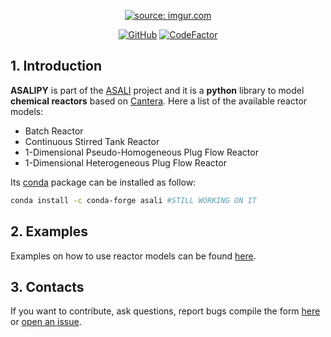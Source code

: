 <p align="center">
  <a href="https://imgur.com/T5W1buF"><img src="https://i.imgur.com/T5W1buFm.png" title="source: imgur.com" /></a>
</p>
<p align="center">
  <a href="https://github.com/srebughini/JASALI/blob/main/LICENSE"><img alt="GitHub" src="https://img.shields.io/github/license/srebughini/ASALIPY"></a>
  <a href="https://www.codefactor.io/repository/github/srebughini/asalipy"><img src="https://www.codefactor.io/repository/github/srebughini/asalipy/badge" alt="CodeFactor" /></a>
</p>

## 1. Introduction
**ASALIPY** is part of the [ASALI](https://github.com/srebughini/ASALI) project and it is a **python** library to model **chemical reactors** based on [Cantera](https://cantera.org/). Here a list of the available reactor models:
* Batch Reactor
* Continuous Stirred Tank Reactor
* 1-Dimensional Pseudo-Homogeneous Plug Flow Reactor
* 1-Dimensional Heterogeneous Plug Flow Reactor

Its [conda](https://www.anaconda.com/) package can be installed as follow:

```bash
conda install -c conda-forge asali #STILL WORKING ON IT
```
## 2. Examples
Examples on how to use reactor models can be found [here](https://github.com/srebughini/ASALIPY/tree/main/examples).

## 3. Contacts
If you want to contribute, ask questions, report bugs compile the form [here](https://srebughini.github.io/ASALI/pages/contacts/) or [open an issue](https://github.com/srebughini/ASALIPY/issues).
